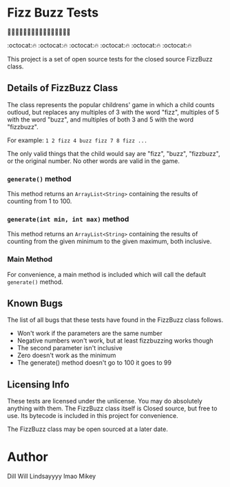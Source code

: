 Fizz Buzz Tests
===============
:100::pray::100::pray::100::pray::100::pray::100::pray::100::pray::100::pray::100::pray:

:octocat::fire:
:octocat::fire:
:octocat::fire:
:octocat::fire:
:octocat::fire:
:octocat::fire:


This project is a set of open source tests for the closed source FizzBuzz class.

Details of FizzBuzz Class
-------------------------
The class represents the popular childrens' game in which a child counts outloud, but replaces any multiples of 3 with the word "fizz", multiples of 5 with the word "buzz", and multiples of both 3 and 5 with the word "fizzbuzz".

For example: `1 2 fizz 4 buzz fizz 7 8 fizz ...`

The only valid things that the child would say are "fizz", "buzz", "fizzbuzz", or the original number. No other words are valid in the game.

### `generate()` method
This method returns an `ArrayList<String>` containing the results of counting from 1 to 100.

### `generate(int min, int max)` method
This method returns an `ArrayList<String>` containing the results of counting from the given minimum to the given maximum, both inclusive.

### Main Method
For convenience, a main method is included which will call the default `generate()` method.

Known Bugs
----------
The list of all bugs that these tests have found in the FizzBuzz class follows.
* Won't work if the parameters are the same number
* Negative numbers won't work, but at least fizzbuzzing works though
* The second parameter isn't inclusive
* Zero doesn't work as the minimum
* The generate() method doesn't go to 100 it goes to 99


Licensing Info
--------------
These tests are licensed under the unlicense. You may do absolutely anything with them. The FizzBuzz class itself is Closed source, but free to use. Its bytecode is included in this project for convenience.

The FizzBuzz class may be open sourced at a later date.

Author
======
Dill
Will
Lindsayyyy lmao
Mikey

